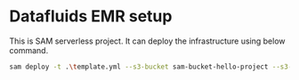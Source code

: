 # Datafluids EMR setup

This is SAM serverless project. It can deploy the infrastructure using below command.
```bash
sam deploy -t .\template.yml --s3-bucket sam-bucket-hello-project --s3-prefix sam --capabilities CAPABILITY_IAM CAPABILITY_NAMED_IAM --region us-east-1 --profile krishna --parameter-overrides Environment=dev --stack-name datafluids
```